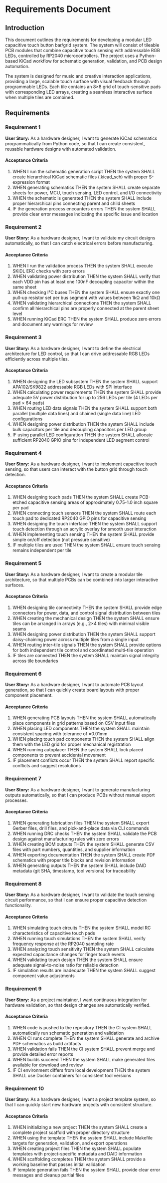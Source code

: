 # Requirements Document

## Introduction

This document outlines the requirements for developing a modular LED capacitive touch button bar/grid system. The system will consist of tileable PCB modules that combine capacitive touch sensing with addressable RGB LEDs, controlled by RP2040 microcontrollers. The project uses a Python-based KiCad workflow for schematic generation, validation, and PCB design automation.

The system is designed for music and creative interaction applications, providing a large, scalable touch surface with visual feedback through programmable LEDs. Each tile contains an 8×8 grid of touch-sensitive pads with corresponding LED arrays, creating a seamless interactive surface when multiple tiles are combined.

## Requirements

### Requirement 1

**User Story:** As a hardware designer, I want to generate KiCad schematics programmatically from Python code, so that I can create consistent, reusable hardware designs with automated validation.

#### Acceptance Criteria

1. WHEN I run the schematic generation script THEN the system SHALL create hierarchical KiCad schematic files (.kicad_sch) with proper S-expression format
2. WHEN generating schematics THEN the system SHALL create separate sheets for power, MCU, touch sensing, LED control, and I/O connectivity
3. WHEN the schematic is generated THEN the system SHALL include proper hierarchical pins connecting parent and child sheets
4. IF the generation process encounters errors THEN the system SHALL provide clear error messages indicating the specific issue and location

### Requirement 2

**User Story:** As a hardware designer, I want to validate my circuit designs automatically, so that I can catch electrical errors before manufacturing.

#### Acceptance Criteria

1. WHEN I run the validation process THEN the system SHALL execute SKiDL ERC checks with zero errors
2. WHEN validating power distribution THEN the system SHALL verify that each VDD pin has at least one 100nF decoupling capacitor within the same sheet
3. WHEN checking I²C buses THEN the system SHALL ensure exactly one pull-up resistor set per bus segment with values between 1kΩ and 10kΩ
4. WHEN validating hierarchical connections THEN the system SHALL confirm all hierarchical pins are properly connected at the parent sheet level
5. WHEN running KiCad ERC THEN the system SHALL produce zero errors and document any warnings for review

### Requirement 3

**User Story:** As a hardware designer, I want to define the electrical architecture for LED control, so that I can drive addressable RGB LEDs efficiently across multiple tiles.

#### Acceptance Criteria

1. WHEN designing the LED subsystem THEN the system SHALL support APA102/SK9822 addressable RGB LEDs with SPI interface
2. WHEN calculating power requirements THEN the system SHALL provide adequate 5V power distribution for up to 256 LEDs per tile (4 LEDs per pad × 64 pads)
3. WHEN routing LED data signals THEN the system SHALL support both parallel (multiple data lines) and chained (single data line) LED configurations
4. WHEN designing power distribution THEN the system SHALL include bulk capacitors per tile and decoupling capacitors per LED group
5. IF using parallel LED configuration THEN the system SHALL allocate sufficient RP2040 GPIO pins for independent LED segment control

### Requirement 4

**User Story:** As a hardware designer, I want to implement capacitive touch sensing, so that users can interact with the button grid through touch detection.

#### Acceptance Criteria

1. WHEN designing touch pads THEN the system SHALL create PCB-etched capacitive sensing areas of approximately 0.75-1.0 inch square per pad
2. WHEN connecting touch sensors THEN the system SHALL route each touch pad to dedicated RP2040 GPIO pins for capacitive sensing
3. WHEN designing the touch interface THEN the system SHALL support touch detection through an acrylic overlay for smooth user interaction
4. WHEN implementing touch sensing THEN the system SHALL provide simple on/off detection (not pressure sensitive)
5. IF multiple tiles are used THEN the system SHALL ensure touch sensing remains independent per tile

### Requirement 5

**User Story:** As a hardware designer, I want to create a modular tile architecture, so that multiple PCBs can be combined into larger interactive surfaces.

#### Acceptance Criteria

1. WHEN designing tile connectivity THEN the system SHALL provide edge connectors for power, data, and control signal distribution between tiles
2. WHEN creating the mechanical design THEN the system SHALL ensure tiles can be arranged in arrays (e.g., 2×4 tiles) with minimal visible seams
3. WHEN designing power distribution THEN the system SHALL support daisy-chaining power across multiple tiles from a single input
4. WHEN routing inter-tile signals THEN the system SHALL provide options for both independent tile control and coordinated multi-tile operation
5. IF tiles are connected THEN the system SHALL maintain signal integrity across tile boundaries

### Requirement 6

**User Story:** As a hardware designer, I want to automate PCB layout generation, so that I can quickly create board layouts with proper component placement.

#### Acceptance Criteria

1. WHEN generating PCB layouts THEN the system SHALL automatically place components in grid patterns based on CSV input files
2. WHEN placing LED components THEN the system SHALL maintain consistent spacing with tolerance of ±0.01mm
3. WHEN placing touch pad components THEN the system SHALL align them with the LED grid for proper mechanical registration
4. WHEN running autoplacer THEN the system SHALL lock placed components to prevent accidental movement
5. IF placement conflicts occur THEN the system SHALL report specific conflicts and suggest resolutions

### Requirement 7

**User Story:** As a hardware designer, I want to generate manufacturing outputs automatically, so that I can produce PCBs without manual export processes.

#### Acceptance Criteria

1. WHEN generating fabrication files THEN the system SHALL export Gerber files, drill files, and pick-and-place data via CLI commands
2. WHEN running DRC checks THEN the system SHALL validate the PCB design against manufacturing rules with zero errors
3. WHEN creating BOM outputs THEN the system SHALL generate CSV files with part numbers, quantities, and supplier information
4. WHEN exporting documentation THEN the system SHALL create PDF schematics with proper title blocks and revision information
5. WHEN generating outputs THEN the system SHALL include DAID metadata (git SHA, timestamp, tool versions) for traceability

### Requirement 8

**User Story:** As a hardware designer, I want to validate the touch sensing circuit performance, so that I can ensure proper capacitive detection functionality.

#### Acceptance Criteria

1. WHEN simulating touch circuits THEN the system SHALL model RC characteristics of capacitive touch pads
2. WHEN running touch simulations THEN the system SHALL verify frequency response at the RP2040 sampling rate
3. WHEN analyzing touch sensitivity THEN the system SHALL calculate expected capacitance changes for finger touch events
4. WHEN validating touch design THEN the system SHALL ensure adequate signal-to-noise ratio for reliable detection
5. IF simulation results are inadequate THEN the system SHALL suggest component value adjustments

### Requirement 9

**User Story:** As a project maintainer, I want continuous integration for hardware validation, so that design changes are automatically verified.

#### Acceptance Criteria

1. WHEN code is pushed to the repository THEN the CI system SHALL automatically run schematic generation and validation
2. WHEN CI runs complete THEN the system SHALL generate and archive PDF schematics as build artifacts
3. WHEN validation fails THEN the CI system SHALL prevent merge and provide detailed error reports
4. WHEN builds succeed THEN the system SHALL make generated files available for download and review
5. IF CI environment differs from local development THEN the system SHALL use Docker containers for consistent tool versions

### Requirement 10

**User Story:** As a hardware designer, I want a project template system, so that I can quickly start new hardware projects with consistent structure.

#### Acceptance Criteria

1. WHEN initializing a new project THEN the system SHALL create a complete project scaffold with proper directory structure
2. WHEN using the template THEN the system SHALL include Makefile targets for generation, validation, and export operations
3. WHEN creating project files THEN the system SHALL populate templates with project-specific metadata and DAID information
4. WHEN scaffolding completes THEN the system SHALL provide a working baseline that passes initial validation
5. IF template generation fails THEN the system SHALL provide clear error messages and cleanup partial files